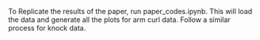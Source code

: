 To Replicate the results of the paper, run paper_codes.ipynb. This will load the data and generate all the plots for arm curl data. Follow a similar process for knock data.
